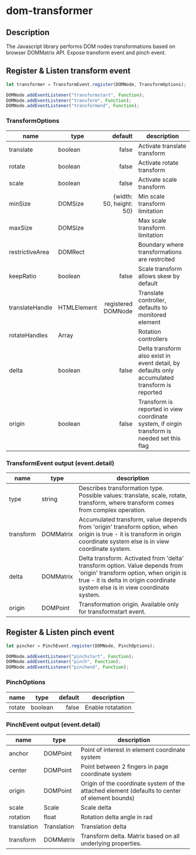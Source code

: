 # dom-transformer

## Description

The Javascript library performs DOM nodes transformations based on browser DOMMatrix API. Expose transform event and pinch event.

## Register & Listen transform event

```javascript
let transformer = TransformEvent.register(DOMNode, TransformOptions);

DOMNode.addEventListener("transformstart", Function);
DOMNode.addEventListener("transform", Function);
DOMNode.addEventListener("transformend", Function);
```

### TransformOptions

| name            | type               | default                 | description                                                                                    |
| --------------- | ------------------ | ----------------------: | ---------------------------------------------------------------------------------------------- |
| translate       | boolean            | false                   | Activate translate transform                                                                   |
| rotate          | boolean            | false                   | Activate rotate transform                                                                      |
| scale           | boolean            | false                   | Activate scale transform                                                                       |
| minSize         | DOMSize            | {width: 50, height: 50} | Min scale transform limitation                                                                 |
| maxSize         | DOMSize            |                         | Max scale transform limitation                                                                 |
| restrictiveArea | DOMRect            |                         | Boundary where transformations are restrcited                                                  |
| keepRatio       | boolean            | false                   | Scale transform allows skew by default                                                         |
| translateHandle | HTMLElement        | registered DOMNode      | Translate controller, defaults to monitored element                                            |
| rotateHandles   | Array<HTMLElement> |                         | Rotation controllers                                                                           |
| delta           | boolean            | false                   | Delta transform also exist in event detail, by defaults only accumulated transform is reported |
| origin          | boolean            | false                   | Transform is reported in view coordinate system, if oirgin transform is needed set this flag   |

### TransformEvent output (event.detail)

| name        | type         | description                                                                                                                                                                                              |
| ----------- | ------------ | -------------------------------------------------------------------------------------------------------------------------------------------------------------------------------------------------------- |
| type        | string       | Describes transformation type. Possible values: translate, scale, rotate, transform, where transform comes from complex operation.                                                                       |
| transform   | DOMMatrix    | Accumulated transform, value depends from 'origin' transform option, when origin is true - it is transform in origin coordinate system else is in view coordinate system.                                |
| delta       | DOMMatrix    | Delta transform. Activated from 'delta' transform option. Value depends from 'origin' transform option, when origin is true - it is delta in origin coordinate system else is in view coordinate system. |
| origin      | DOMPoint     | Transformation origin. Available only for transformstart event.                                                                                                                                          |

## Register & Listen pinch event

```javascript
let pincher = PinchEvent.register(DOMNode, PinchOptions);

DOMNode.addEventListener("pinchstart", Function);
DOMNode.addEventListener("pinch", Function);
DOMNode.addEventListener("pinchend", Function);
```

### PinchOptions

| name            | type               | default            | description       |
| --------------- | ------------------ | -----------------: | ------------------|
| rotate          | boolean            | false              | Enable rotatation |

### PinchEvent output (event.detail)

| name        | type        | description                                                                                    |
| ----------- | ----------- | ---------------------------------------------------------------------------------------------- |
| anchor      | DOMPoint    | Point of interest in element coordinate system                                                 |
| center      | DOMPoint    | Point between 2 fingers in page coordinate system                                              |
| origin      | DOMPoint    | Origin of the coordinate system of the attached element (defaults to center of element bounds) |
| scale       | Scale       | Scale delta                                                                                    |
| rotation    | float       | Rotation delta angle in rad                                                                    |
| translation | Translation | Translation delta                                                                              |
| transform   | DOMMatrix   | Transform delta. Matrix based on all underlying properties.                                    |
